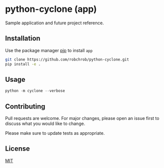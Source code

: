 # python-cyclone (app)

Sample application and future project reference.

## Installation

Use the package manager [pip](https://pip.pypa.io/en/stable/) to install `app`

```bash
git clone https://github.com/robchrob/python-cyclone.git
pip install -e .
```

## Usage

```python
python -m cyclone --verbose
```

## Contributing
Pull requests are welcome. For major changes, please open an issue first to discuss what you would like to change.

Please make sure to update tests as appropriate.

## License
[MIT](https://choosealicense.com/licenses/mit/)
